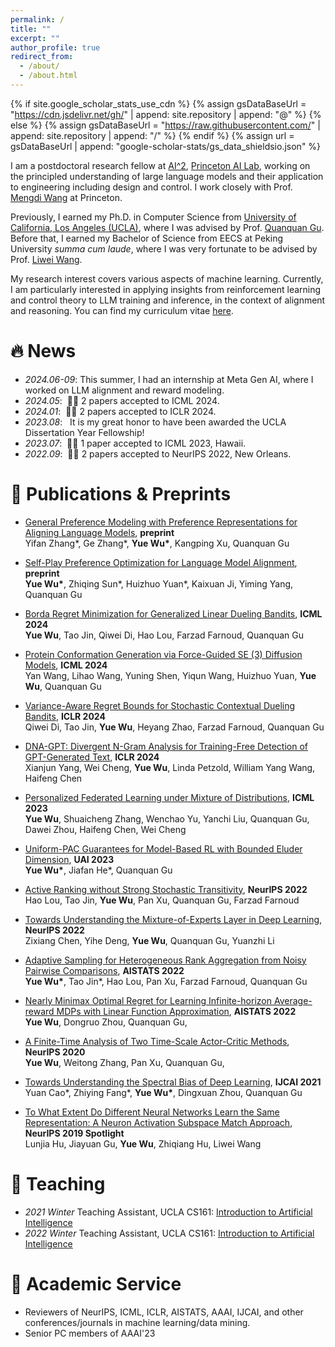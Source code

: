 ```yaml
---
permalink: /
title: ""
excerpt: ""
author_profile: true
redirect_from: 
  - /about/
  - /about.html
---
```

{% if site.google_scholar_stats_use_cdn %}
{% assign gsDataBaseUrl = "https://cdn.jsdelivr.net/gh/" | append: site.repository | append: "@" %}
{% else %}
{% assign gsDataBaseUrl = "https://raw.githubusercontent.com/" | append: site.repository | append: "/" %}
{% endif %}
{% assign url = gsDataBaseUrl | append: "google-scholar-stats/gs_data_shieldsio.json" %}

<span class='anchor' id='about-me'></span>

I am a postdoctoral research fellow at [AI^2](https://invent.ai.princeton.edu/about), [Princeton AI Lab](https://ai.princeton.edu/ai-lab), working on the principled understanding of large language models and their application to engineering including design and control. I work closely with Prof. [Mengdi Wang](https://ece.princeton.edu/people/mengdi-wang) at Princeton.  

Previously, I earned my Ph.D. in Computer Science from [University of California, Los Angeles (UCLA)](https://www.ucla.edu/), where I was advised by Prof. [Quanquan Gu](http://web.cs.ucla.edu/~qgu/index.html). Before that, I earned my Bachelor of Science from EECS at Peking University *summa cum laude*, where I was very fortunate to be advised by Prof. [Liwei Wang](http://www.liweiwang-pku.com).

My research interest covers various aspects of machine learning. Currently, I am particularly interested in applying insights from reinforcement learning and control theory to LLM training and inference, in the context of alignment and reasoning. You can find my curriculum vitae [here](https://raw.githubusercontent.com/MeckyWu/MeckyWu.github.io/main/pdf/CV.pdf).

# 🔥 News

- *2024.06-09*: This summer, I had an internship at Meta Gen AI, where I worked on LLM alignment and reward modeling. 
- *2024.05*: &nbsp;🎉🎉 2 papers accepted to ICML 2024. 
- *2024.01*: &nbsp;🎉🎉 2 papers accepted to ICLR 2024. 
- *2023.08*: &nbsp; It is my great honor to have been awarded the UCLA Dissertation Year Fellowship! 
- *2023.07*: &nbsp;🎉🎉 1 paper accepted to ICML 2023, Hawaii. 
- *2022.09*: &nbsp;🎉🎉 2 papers accepted to NeurIPS 2022, New Orleans. 

# 📝 Publications & Preprints


- [General Preference Modeling with Preference Representations for Aligning Language Models](https://arxiv.org/abs/2410.02197), **preprint**  
Yifan Zhang\*, Ge Zhang\*, **Yue Wu\***, Kangping Xu, Quanquan Gu

- [Self-Play Preference Optimization for Language Model Alignment](https://arxiv.org/abs/2405.00675), **preprint**  
**Yue Wu\***, Zhiqing Sun\*, Huizhuo Yuan\*, Kaixuan Ji, Yiming Yang, Quanquan Gu

- [Borda Regret Minimization for Generalized Linear Dueling Bandits](https://arxiv.org/pdf/2303.08816), **ICML 2024**  
**Yue Wu**, Tao Jin, Qiwei Di, Hao Lou, Farzad Farnoud, Quanquan Gu

- [Protein Conformation Generation via Force-Guided SE (3) Diffusion Models](https://arxiv.org/pdf/2403.14088), **ICML 2024**  
Yan Wang, Lihao Wang, Yuning Shen, Yiqun Wang, Huizhuo Yuan, **Yue Wu**, Quanquan Gu

- [Variance-Aware Regret Bounds for Stochastic Contextual Dueling Bandits](https://arxiv.org/pdf/2310.00968), **ICLR 2024**  
Qiwei Di, Tao Jin, **Yue Wu**, Heyang Zhao, Farzad Farnoud, Quanquan Gu

- [DNA-GPT: Divergent N-Gram Analysis for Training-Free Detection of GPT-Generated Text](https://arxiv.org/pdf/2305.17359), **ICLR 2024**  
Xianjun Yang, Wei Cheng, **Yue Wu**, Linda Petzold, William Yang Wang, Haifeng Chen

- [Personalized Federated Learning under Mixture of Distributions](https://arxiv.org/pdf/2305.01068), **ICML 2023**  
**Yue Wu**, Shuaicheng Zhang, Wenchao Yu, Yanchi Liu, Quanquan Gu, Dawei Zhou, Haifeng Chen, Wei Cheng

- [Uniform-PAC Guarantees for Model-Based RL with Bounded Eluder Dimension](https://proceedings.mlr.press/v216/wu23b/wu23b.pdf), **UAI 2023**  
**Yue Wu\***, Jiafan He\*, Quanquan Gu

- [Active Ranking without Strong Stochastic Transitivity](https://proceedings.neurips.cc/paper_files/paper/2022/file/020e313d40a7c060ed07a10cef287750-Paper-Conference.pdf),  **NeurIPS 2022**  
Hao Lou, Tao Jin, **Yue Wu**, Pan Xu, Quanquan Gu, Farzad Farnoud 

- [Towards Understanding the Mixture-of-Experts Layer in Deep Learning](https://arxiv.org/pdf/2208.02813), **NeurIPS 2022**  
Zixiang Chen, Yihe Deng, **Yue Wu**, Quanquan Gu, Yuanzhi Li

- [Adaptive Sampling for Heterogeneous Rank Aggregation from Noisy Pairwise Comparisons](https://proceedings.mlr.press/v151/wu22f/wu22f.pdf), **AISTATS 2022**  
**Yue Wu\***, Tao Jin\*, Hao Lou, Pan Xu, Farzad Farnoud, Quanquan Gu

- [Nearly Minimax Optimal Regret for Learning Infinite-horizon Average-reward MDPs with Linear Function Approximation](https://proceedings.mlr.press/v151/wu22a/wu22a.pdf), **AISTATS 2022**  
**Yue Wu**, Dongruo Zhou, Quanquan Gu, 

- [A Finite-Time Analysis of Two Time-Scale Actor-Critic Methods](https://proceedings.neurips.cc/paper/2020/file/cc9b3c69b56df284846bf2432f1cba90-Paper.pdf),  **NeurIPS 2020**  
**Yue Wu**, Weitong Zhang, Pan Xu, Quanquan Gu, 

- [Towards Understanding the Spectral Bias of Deep Learning](https://arxiv.org/pdf/1912.01198), **IJCAI 2021**  
Yuan Cao\*, Zhiying Fang\*, **Yue Wu\***, Dingxuan Zhou, Quanquan Gu

- [To What Extent Do Different Neural Networks Learn the Same Representation: A Neuron Activation Subspace Match Approach](https://proceedings.neurips.cc/paper/2018/file/5fc34ed307aac159a30d81181c99847e-Paper.pdf), **NeurIPS 2019 Spotlight**  
Lunjia Hu, Jiayuan Gu, **Yue Wu**, Zhiqiang Hu, Liwei Wang

# 📖 Teaching
- *2021 Winter* Teaching Assistant, UCLA CS161: [Introduction to Artificial Intelligence](https://uclaml.github.io/CS161-Winter2021/)
- *2022 Winter* Teaching Assistant, UCLA CS161: [Introduction to Artificial Intelligence](https://uclaml.github.io/CS161-Winter2022/)

# 💬 Academic Service
- Reviewers of NeurIPS, ICML, ICLR, AISTATS, AAAI, IJCAI, and other conferences/journals in machine learning/data mining.
- Senior PC members of AAAI'23
